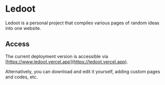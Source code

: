# Ledoot

Ledoot is a personal project that compiles various pages of random ideas into one website.

## Access

The current deployment version is accessible via [https://www.ledoot.vercel.app](https://ledoot.vercel.app).

Alternatively, you can download and edit it yourself, adding custom pages and codes, etc.
